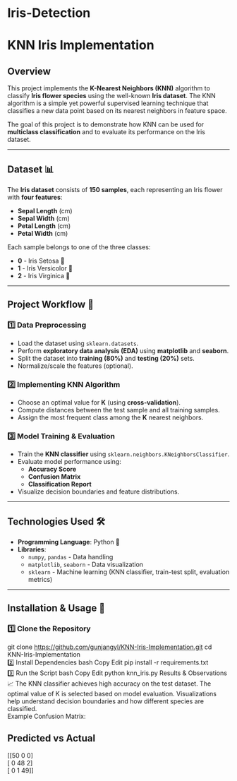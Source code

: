 # Iris-Detection

# KNN Iris Implementation  

## Overview  
This project implements the **K-Nearest Neighbors (KNN)** algorithm to classify **Iris flower species** using the well-known **Iris dataset**. The KNN algorithm is a simple yet powerful supervised learning technique that classifies a new data point based on its nearest neighbors in feature space.  

The goal of this project is to demonstrate how KNN can be used for **multiclass classification** and to evaluate its performance on the Iris dataset.  

---

## Dataset 📊  
The **Iris dataset** consists of **150 samples**, each representing an Iris flower with **four features**:  
- **Sepal Length** (cm)  
- **Sepal Width** (cm)  
- **Petal Length** (cm)  
- **Petal Width** (cm)  

Each sample belongs to one of the three classes:  
- **0** - Iris Setosa 🌿  
- **1** - Iris Versicolor 🌺  
- **2** - Iris Virginica 🌸  

---

## Project Workflow 🚀  

### 1️⃣ Data Preprocessing  
- Load the dataset using `sklearn.datasets`.  
- Perform **exploratory data analysis (EDA)** using **matplotlib** and **seaborn**.  
- Split the dataset into **training (80%)** and **testing (20%)** sets.  
- Normalize/scale the features (optional).  

### 2️⃣ Implementing KNN Algorithm  
- Choose an optimal value for **K** (using **cross-validation**).  
- Compute distances between the test sample and all training samples.  
- Assign the most frequent class among the **K** nearest neighbors.  

### 3️⃣ Model Training & Evaluation  
- Train the **KNN classifier** using `sklearn.neighbors.KNeighborsClassifier`.  
- Evaluate model performance using:  
  - **Accuracy Score**  
  - **Confusion Matrix**  
  - **Classification Report**  
- Visualize decision boundaries and feature distributions.  

---

## Technologies Used 🛠  
- **Programming Language**: Python 🐍  
- **Libraries**:  
  - `numpy`, `pandas` - Data handling  
  - `matplotlib`, `seaborn` - Data visualization  
  - `sklearn` - Machine learning (KNN classifier, train-test split, evaluation metrics)  

---

## Installation & Usage 🔧  

### 1️⃣ Clone the Repository  

git clone https://github.com/gunjangyl/KNN-Iris-Implementation.git
cd KNN-Iris-Implementation<br>
2️⃣ Install Dependencies
bash
Copy
Edit
pip install -r requirements.txt <br>
3️⃣ Run the Script
bash
Copy
Edit
python knn_iris.py
Results & Observations 📈
The KNN classifier achieves high accuracy on the test dataset.
The optimal value of K is selected based on model evaluation.
Visualizations help understand decision boundaries and how different species are classified.<br>
Example Confusion Matrix:



Predicted vs Actual
--------------------
[[50  0  0]  
 [ 0 48  2]  
 [ 0  1 49]]




